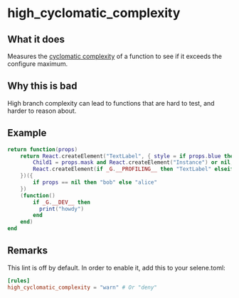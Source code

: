 # high_cyclomatic_complexity
## What it does
Measures the [cyclomatic complexity](https://en.wikipedia.org/wiki/Cyclomatic_complexity) of a function to see if it exceeds the configure maximum.

## Why this is bad
High branch complexity can lead to functions that are hard to test, and harder to reason about.

## Example
```lua
return function(props)
    return React.createElement("TextLabel", { style = if props.blue then 0 else 1 },{
        Child1 = props.mask and React.createElement("Instance") or nil,
        React.createElement(if _G.__PROFILING__ then "TextLabel" elseif _G.__DEV__ then "Instance" else "Non")
    })({
        if props == nil then "bob" else "alice"
    })
    (function()
        if _G.__DEV__ then
          print("howdy")
        end
    end)
end
```

## Remarks

This lint is off by default. In order to enable it, add this to your selene.toml:

```toml
[rules]
high_cyclomatic_complexity = "warn" # Or "deny"
```

